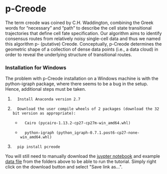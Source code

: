 # **p-Creode**

The term creode was coined by C.H. Waddington, combining the Greek words for “necessary” and “path” to describe the cell state transitional trajectories that define cell fate specification. Our algorithm aims to identify consensus routes from relatively noisy single-cell data and thus we named this algorithm p- (putative) Creode. Conceptually, p-Creode determines the geometric shape of a collection of dense data points (i.e., a data cloud) in order to reveal the underlying structure of transitional routes. 

### Installation for Windows

The problem with p-Creode installation on a Windows machine is with the python-igraph package, where there seems to be a bug in the setup.  Hence, additional steps must be taken.
1.       Install Anaconda version 2.7
2.       Download the user compile wheels of 2 packages (download the 32 bit version as appropriate):
    -       Cairo (pycairo-1.13.2-cp27-cp27m-win_amd64.whl)
    -       python-igraph (python_igraph-0.7.1.post6-cp27-none-win_amd64.whl)
3.       pip install pcreode

You will still need to manually download the [juypter notebook]() and example [data file]() from the folders above to be able to run the tutorial. Simply right click on the download button and select "Save link as...".

